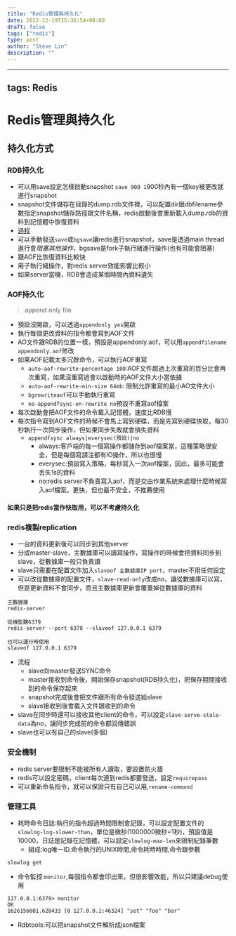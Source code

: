 ```yaml
---
title: "Redis管理與持久化"
date: 2022-12-19T15:36:54+08:00
draft: false
tags: ["redis"]
type: post
author: "Steve Lin"
description: ""
---
```

---
tags: Redis
---
# Redis管理與持久化
## 持久化方式
### RDB持久化
- 可以用save設定怎樣啟動snapshot
`save 900 1`900秒內有一個key被更改就進行snapshot
- snapshot文件儲存在目錄的dump.rdb文件裡，可以配置dir跟dbfilename參數指定snapshot儲存路徑跟文件名稱，redis啟動後會重新載入dump.rdb的資料到記憶體中恢復資料
- [過程](https://www.gushiciku.cn/pl/pmbW/zh-tw)
- 可以手動發送`save`或`bgsave`讓redis進行snapshot，save是透過main thread進行會*阻塞其他操作*，bgsave是fork子執行緒進行操作(也有可能會阻塞)
- 跟AOF比恢復資料比較快
- 用子執行緒操作，對redis server效能影響比較小
- 如果server當機，RDB會造成某個時間內資料遺失
### AOF持久化
> append only file
- 預設沒開啟，可以透過`appendonly yes`開啟
- 執行每個更改資料的指令都會寫到AOF文件
- AO文件跟RDB的位置一樣，預設是appendonly.aof，可以用`appendfilename appendonly.aof`修改
- 如果AOF記載太多冗餘命令，可以執行AOF重寫
    - `auto-aof-rewrite-percentage 100`:AOF文件超過上次重寫的百分比會再次重寫，如果沒重寫過會以啟動時的AOF文件大小當依據
    - `auto-aof-rewrite-min-size 64mb`: 限制允許重寫的最小AO文件大小
    - `bgrewriteaof`可以手動執行重寫
    - `no-appendfsync-on-rewrite no`預設不重寫aof檔案
- 每次啟動會把AOF文件的命令載入記憶體，速度比RDB慢
- 每次指令寫到AOF文件的時候不會馬上寫到硬碟，而是先寫到硬碟快取，每30秒執行一次同步操作，但如果同步失敗就會損失資料
    -  `appendfsync always|everysec(預設)|no` 
        -  always:客戶端的每一個寫操作都儲存到aof檔案當，這種策略很安全，但是每個寫請注都有IO操作，所以也很慢
        -  everysec:預設寫入策略，每秒寫入一次aof檔案，因此，最多可能會丟失1s的資料
        -  no:redis server不負責寫入aof，而是交由作業系統來處理什麼時候寫入aof檔案。更快，但也最不安全，不推薦使用

#### 如果只是把redis當作快取用，可以不考慮持久化

### redis複製replication
- 一台的資料更新後可以同步到其他server
- 分成master-slave，主數據庫可以讀寫操作，寫操作的時候會把資料同步到slave，從數據庫一般只負責讀
- slave只需要在配置文件加入`slaveof 主數據庫IP port`，master不用任何設定
- 可以改從數據庫的配置文件，`slave-read-only`改成no，讓從數據庫可以寫，但是更新資料不會同步，而且主數據庫更新會覆蓋掉從數據庫的資料
```
主數據庫
redis-server

從機監聽6379
redis-server --port 6378 --slaveof 127.0.0.1 6379

也可以運行時使用
slaveof 127.0.0.1 6379
```
- 流程
    - slave向master發送SYNC命令
    - master接收到命令後，開始保存snapshot(RDB持久化)，把保存期間接收到的命令保存起來
    - snapshot完成後會把文件跟所有命令發送給slave
    - slave接收到後會載入文件跟收到的命令 
- slave在同步時還可以接收其他client的命令，可以設定`slave-serve-stale-data`為no，讓同步完成前的命令都回傳錯誤
- slave也可以有自己的slave(多個)

### 安全機制
- redis server要限制不能被所有人讀取，要設置防火牆
- redis可以設定密碼，client每次連到redis都要發送，設定`requirepass`
- 可以重新命名指令，就可以保證只有自己可以用,`rename-command`
### 管理工具
- 耗時命令日誌:執行的指令超過時間限制會記錄，可以設定配置文件的`slowlog-log-slower-than`，單位是微秒(1000000微秒=1秒)，預設值是10000，日誌是記錄在記憶體，可以設定`slowlog-max-len`來限制紀錄筆數
    - 組成:log唯一ID,命令執行的UNIX時間,命令耗時時間,命令跟參數
```
slowlog get
```
- 命令監控:`monitor`,每個指令都會印出來，但很影響效能，所以只建議debug使用
```
127.0.0.1:6379> monitor
OK
1626156001.628433 [0 127.0.0.1:46324] "set" "foo" "bar"
```
- Rdbtools:可以把snapshot文件解析成json檔案